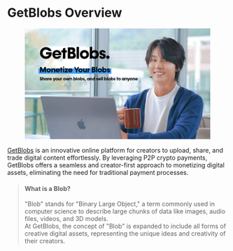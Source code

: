 # GetBlobs Overview

<div data-full-width="false"><figure><img src=".gitbook/assets/model.jpg" alt=""><figcaption></figcaption></figure></div>

[GetBlobs](https://getblobs.com/) is an innovative online platform for creators to upload, share, and trade digital content effortlessly. By leveraging P2P crypto payments, GetBlobs offers a seamless and creator-first approach to monetizing digital assets, eliminating the need for traditional payment processes.

> #### What is a Blob?
>
> "Blob" stands for "Binary Large Object," a term commonly used in computer science to describe large chunks of data like images, audio files, videos, and 3D models.\
> At GetBlobs, the concept of "Blob" is expanded to include all forms of creative digital assets, representing the unique ideas and creativity of their creators.
